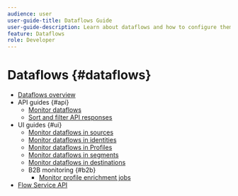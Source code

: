 ```yaml
---
audience: user
user-guide-title: Dataflows Guide
user-guide-description: Learn about dataflows and how to configure them across different services.
feature: Dataflows
role: Developer
---
```


# Dataflows {#dataflows}

- [Dataflows overview](./home.md)
- API guides {#api}
  - [Monitor dataflows](./api/monitor.md)
  - [Sort and filter API responses](./api/sort-and-filter.md)
- UI guides {#ui}
  - [Monitor dataflows in sources](./ui/monitor-sources.md)
  - [Monitor dataflows in identities](./ui/monitor-identities.md)
  - [Monitor dataflows in Profiles](./ui/monitor-profiles.md)
  - [Monitor dataflows in segments](./ui/monitor-segments.md)
  - [Monitor dataflows in destinations](./ui/monitor-destinations.md)
  - B2B monitoring {#b2b}
    - [Monitor profile enrichment jobs](./ui/b2b/monitor-profile-enrichment.md)
- [Flow Service API](https://www.adobe.io/experience-platform-apis/references/flow-service/)